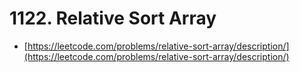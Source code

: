 # 1122. Relative Sort Array

- [https://leetcode.com/problems/relative-sort-array/description/](https://leetcode.com/problems/relative-sort-array/description/)
